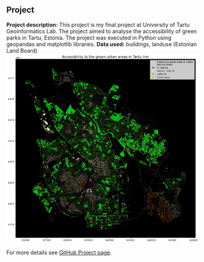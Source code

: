 ## Project

**Project description:** This project is my final project at University of Tartu Geoinformatics Lab. The project aimed to analyse the accessibility of green parks in Tartu, Estonia. The project was executed in Python using geopandas and matplotlib libraries. 
**Data used:** buildings, landuse (Estonian Land Board)
<img src="images/Tartu greenery.png"/>

For more details see [GitHub Project page](https://guides.github.com/features/mastering-markdown/).
